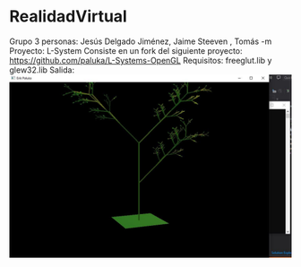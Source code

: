 # RealidadVirtual

Grupo 3 personas: Jesús Delgado Jiménez, Jaime Steeven , Tomás -m
Proyecto:           L-System
        Consiste en un fork del siguiente proyecto: https://github.com/paluka/L-Systems-OpenGL
        Requisitos: freeglut.lib y glew32.lib
        Salida: 
        <img src= "https://github.com/steevenja9/RealidadVirtual/blob/master/Imagenes/1.Erik.JPG" />


